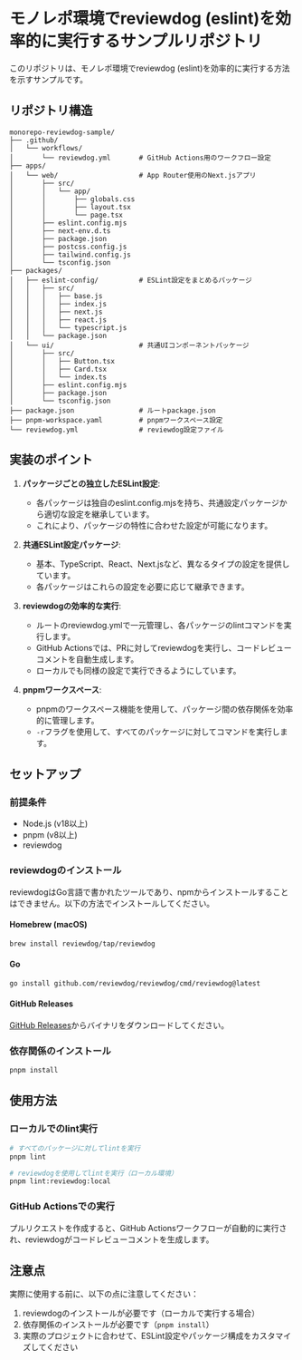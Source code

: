 # モノレポ環境でreviewdog (eslint)を効率的に実行するサンプルリポジトリ

このリポジトリは、モノレポ環境でreviewdog (eslint)を効率的に実行する方法を示すサンプルです。

## リポジトリ構造

```
monorepo-reviewdog-sample/
├── .github/
│   └── workflows/
│       └── reviewdog.yml       # GitHub Actions用のワークフロー設定
├── apps/
│   └── web/                    # App Router使用のNext.jsアプリ
│       ├── src/
│       │   └── app/
│       │       ├── globals.css
│       │       ├── layout.tsx
│       │       └── page.tsx
│       ├── eslint.config.mjs
│       ├── next-env.d.ts
│       ├── package.json
│       ├── postcss.config.js
│       ├── tailwind.config.js
│       └── tsconfig.json
├── packages/
│   ├── eslint-config/          # ESLint設定をまとめるパッケージ
│   │   ├── src/
│   │   │   ├── base.js
│   │   │   ├── index.js
│   │   │   ├── next.js
│   │   │   ├── react.js
│   │   │   └── typescript.js
│   │   └── package.json
│   └── ui/                     # 共通UIコンポーネントパッケージ
│       ├── src/
│       │   ├── Button.tsx
│       │   ├── Card.tsx
│       │   └── index.ts
│       ├── eslint.config.mjs
│       ├── package.json
│       └── tsconfig.json
├── package.json                # ルートpackage.json
├── pnpm-workspace.yaml         # pnpmワークスペース設定
└── reviewdog.yml               # reviewdog設定ファイル
```

## 実装のポイント

1. **パッケージごとの独立したESLint設定**:

   - 各パッケージは独自のeslint.config.mjsを持ち、共通設定パッケージから適切な設定を継承しています。
   - これにより、パッケージの特性に合わせた設定が可能になります。

2. **共通ESLint設定パッケージ**:

   - 基本、TypeScript、React、Next.jsなど、異なるタイプの設定を提供しています。
   - 各パッケージはこれらの設定を必要に応じて継承できます。

3. **reviewdogの効率的な実行**:

   - ルートのreviewdog.ymlで一元管理し、各パッケージのlintコマンドを実行します。
   - GitHub Actionsでは、PRに対してreviewdogを実行し、コードレビューコメントを自動生成します。
   - ローカルでも同様の設定で実行できるようにしています。

4. **pnpmワークスペース**:
   - pnpmのワークスペース機能を使用して、パッケージ間の依存関係を効率的に管理します。
   - `-r`フラグを使用して、すべてのパッケージに対してコマンドを実行します。

## セットアップ

### 前提条件

- Node.js (v18以上)
- pnpm (v8以上)
- reviewdog

### reviewdogのインストール

reviewdogはGo言語で書かれたツールであり、npmからインストールすることはできません。以下の方法でインストールしてください。

#### Homebrew (macOS)

```bash
brew install reviewdog/tap/reviewdog
```

#### Go

```bash
go install github.com/reviewdog/reviewdog/cmd/reviewdog@latest
```

#### GitHub Releases

[GitHub Releases](https://github.com/reviewdog/reviewdog/releases)からバイナリをダウンロードしてください。

### 依存関係のインストール

```bash
pnpm install
```

## 使用方法

### ローカルでのlint実行

```bash
# すべてのパッケージに対してlintを実行
pnpm lint

# reviewdogを使用してlintを実行（ローカル環境）
pnpm lint:reviewdog:local
```

### GitHub Actionsでの実行

プルリクエストを作成すると、GitHub Actionsワークフローが自動的に実行され、reviewdogがコードレビューコメントを生成します。

## 注意点

実際に使用する前に、以下の点に注意してください：

1. reviewdogのインストールが必要です（ローカルで実行する場合）
2. 依存関係のインストールが必要です（`pnpm install`）
3. 実際のプロジェクトに合わせて、ESLint設定やパッケージ構成をカスタマイズしてください
